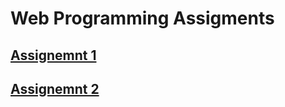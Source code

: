 # Web Programming Assigments

## [Assignemnt 1](assignment1)

## [Assignemnt 2](https://github.com/Holy-Morphism/Web-Programming-Assignments/tree/assignment2)
